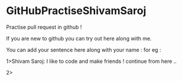 # GitHubPractiseShivamSaroj
Practise pull request in github !

If you are new to github you can try out here along with me.

You can add your sentence here along with your name : 
for eg : 

1>Shivam Saroj: I like to code and make friends !
continue from here .. 

2>
